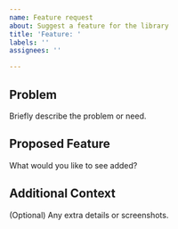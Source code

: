 ```yaml
---
name: Feature request
about: Suggest a feature for the library
title: 'Feature: '
labels: ''
assignees: ''

---
```


## Problem
Briefly describe the problem or need.

## Proposed Feature
What would you like to see added?

## Additional Context
(Optional) Any extra details or screenshots.
